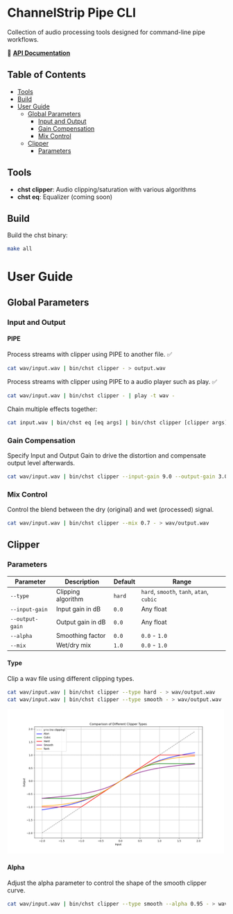# ChannelStrip Pipe CLI

Collection of audio processing tools designed for command-line pipe workflows.

📖 **[API Documentation](https://jabrennem.github.io/channelstrip-cli/)**

## Table of Contents
- [Tools](#tools)
- [Build](#build)
- [User Guide](#user-guide)
  - [Global Parameters](#global-parameters)
    - [Input and Output](#input-and-output)
    - [Gain Compensation](#gain-compensation)
    - [Mix Control](#mix-control)
  - [Clipper](#clipper)
    - [Parameters](#parameters)


## Tools

- **chst clipper**: Audio clipping/saturation with various algorithms
- **chst eq**: Equalizer (coming soon)

## Build

Build the chst binary:

```bash
make all
```

# User Guide

## Global Parameters

### Input and Output

#### PIPE

Process streams with clipper using PIPE to another file. ✅

```bash
cat wav/input.wav | bin/chst clipper - > output.wav
```

Process streams with clipper using PIPE to a audio player such as play. ✅

```bash
cat wav/input.wav | bin/chst clipper - | play -t wav -
```

Chain multiple effects together:

```bash
cat input.wav | bin/chst eq [eq args] | bin/chst clipper [clipper args] > out.wav
```

### Gain Compensation

Specify Input and Output Gain to drive the distortion and compensate output level afterwards.

```bash
cat wav/input.wav | bin/chst clipper --input-gain 9.0 --output-gain 3.0 - > wav/output.wav
```

### Mix Control

Control the blend between the dry (original) and wet (processed) signal.

```bash
cat wav/input.wav | bin/chst clipper --mix 0.7 - > wav/output.wav
```

## Clipper

### Parameters

| Parameter | Description | Default | Range |
|-----------|-------------|---------|-------|
| `--type` | Clipping algorithm | `hard` | `hard`, `smooth`, `tanh`, `atan`, `cubic` |
| `--input-gain` | Input gain in dB | `0.0` | Any float |
| `--output-gain` | Output gain in dB | `0.0` | Any float |
| `--alpha` | Smoothing factor | `0.0` | `0.0` - `1.0` |
| `--mix` | Wet/dry mix | `1.0` | `0.0` - `1.0` |

#### Type

Clip a wav file using different clipping types.

```bash
cat wav/input.wav | bin/chst clipper --type hard - > wav/output.wav
cat wav/input.wav | bin/chst clipper --type smooth - > wav/output.wav
```

<img src="./images/clipper_types_comparison.png" alt="Description of image" width="500">

#### Alpha

Adjust the alpha parameter to control the shape of the smooth clipper curve.

```bash
cat wav/input.wav | bin/chst clipper --type smooth --alpha 0.95 - > wav/output.wav
```
